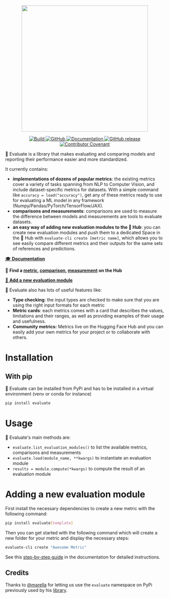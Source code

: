<p align="center">
    <br>
    <img src="https://huggingface.co/datasets/evaluate/media/resolve/main/evaluate-banner.png" width="400"/>
    <br>
</p>

<p align="center">
    <a href="https://github.com/huggingface/evaluate/actions/workflows/ci.yml?query=branch%3Amain">
        <img alt="Build" src="https://github.com/huggingface/evaluate/actions/workflows/ci.yml/badge.svg?branch=main">
    </a>
    <a href="https://github.com/huggingface/evaluate/blob/master/LICENSE">
        <img alt="GitHub" src="https://img.shields.io/github/license/huggingface/evaluate.svg?color=blue">
    </a>
    <a href="https://huggingface.co/docs/evaluate/index">
        <img alt="Documentation" src="https://img.shields.io/website/http/huggingface.co/docs/evaluate/index.svg?down_color=red&down_message=offline&up_message=online">
    </a>
    <a href="https://github.com/huggingface/evaluate/releases">
        <img alt="GitHub release" src="https://img.shields.io/github/release/huggingface/evaluate.svg">
    </a>
    <a href="CODE_OF_CONDUCT.md">
        <img alt="Contributor Covenant" src="https://img.shields.io/badge/Contributor%20Covenant-2.0-4baaaa.svg">
    </a>
</p>

🤗 Evaluate is a library that makes evaluating and comparing models and reporting their performance easier and more standardized. 

It currently contains:

- **implementations of dozens of popular metrics**: the existing metrics cover a variety of tasks spanning from NLP to Computer Vision, and include dataset-specific metrics for datasets. With a simple command like `accuracy = load("accuracy")`, get any of these metrics ready to use for evaluating a ML model in any framework (Numpy/Pandas/PyTorch/TensorFlow/JAX).
- **comparisons and measurements**: comparisons are used to measure the difference between models and measurements are tools to evaluate datasets.
- **an easy way of adding new evaluation modules to the 🤗 Hub**: you can create new evaluation modules and push them to a dedicated Space in the 🤗 Hub with `evaluate-cli create [metric name]`, which allows you to see easily compare different metrics and their outputs for the same sets of references and predictions.

[🎓 **Documentation**](https://huggingface.co/docs/evaluate/)

🔎 **Find a [metric](https://huggingface.co/evaluate-metric), [comparison](https://huggingface.co/evaluate-comparison), [measurement](https://huggingface.co/evaluate-measurement) on the Hub**

[🌟 **Add a new evaluation module**](https://huggingface.co/docs/evaluate/)

🤗 Evaluate also has lots of useful features like:

- **Type checking**: the input types are checked to make sure that you are using the right input formats for each metric
- **Metric cards**: each metrics comes with a card that describes the values, limitations and their ranges, as well as providing examples of their usage and usefulness.
- **Community metrics:** Metrics live on the Hugging Face Hub and you can easily add your own metrics for your project or to collaborate with others.


# Installation

## With pip

🤗 Evaluate can be installed from PyPi and has to be installed in a virtual environment (venv or conda for instance)

```bash
pip install evaluate
```

# Usage

🤗 Evaluate's main methods are:

- `evaluate.list_evaluation_modules()` to list the available metrics, comparisons and measurements
- `evaluate.load(module_name, **kwargs)` to instantiate an evaluation module
- `results = module.compute(*kwargs)` to compute the result of an evaluation module

# Adding a new evaluation module

First install the necessary dependencies to create a new metric with the following command:
```bash
pip install evaluate[template]
```
Then you can get started with the following command which will create a new folder for your metric and display the necessary steps:
```bash
evaluate-cli create "Awesome Metric"
```
See this [step-by-step guide](https://huggingface.co/docs/evaluate/creating_and_sharing) in the documentation for detailed instructions.

## Credits

Thanks to [@marella](https://github.com/marella) for letting us use the `evaluate` namespace on PyPi previously used by his [library](https://github.com/marella/evaluate).
